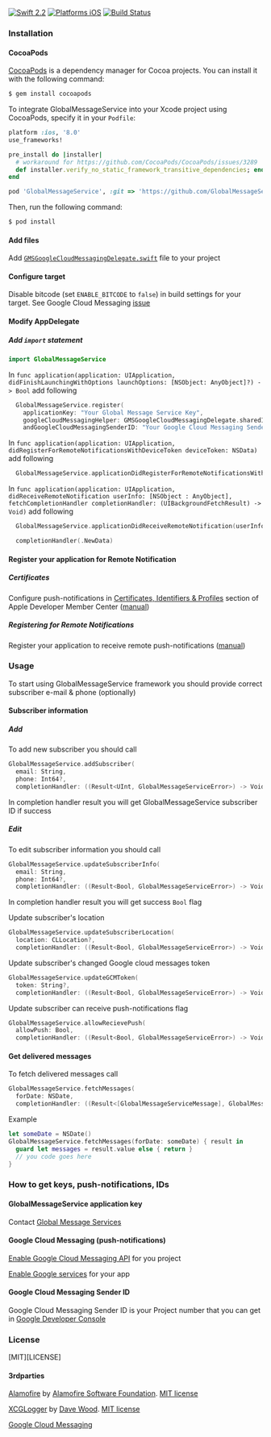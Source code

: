 [![Swift 2.2](https://img.shields.io/badge/Swift-2.2-orange.svg?style=flat)](https://swift.org/)
[![Platforms iOS](https://img.shields.io/badge/Platforms-iOS-lightgray.svg?style=flat)](https://swift.org/)
[![Build Status](https://travis-ci.org/GlobalMessageServicesAG/GlobalMessageService-iOS.svg?branch=master)](https://travis-ci.org/GlobalMessageServicesAG/GlobalMessageService-iOS)

### Installation

#### CocoaPods
[CocoaPods](http://cocoapods.org) is a dependency manager for Cocoa projects. You can install it with the following command:

```bash
$ gem install cocoapods
```

To integrate GlobalMessageService into your Xcode project using CocoaPods, specify it in your `Podfile`:

```ruby
platform :ios, '8.0'
use_frameworks!

pre_install do |installer|
  # workaround for https://github.com/CocoaPods/CocoaPods/issues/3289
  def installer.verify_no_static_framework_transitive_dependencies; end
end

pod 'GlobalMessageService', :git => 'https://github.com/GlobalMessageServicesAG/GlobalMessageService-iOS.git', :tag => '0.0.3'
```

Then, run the following command:

```bash
$ pod install
```

#### Add files
Add [```GMSGoogleCloudMessagingDelegate.swift```](https://github.com/GlobalMessageServicesAG/GlobalMessageService-iOS/tree/master/targetFiles/GMSGoogleCloudMessagingDelegate.swift) file to your project

#### Configure target
Disable bitcode (set `ENABLE_BITCODE` to `false`) in build settings for your target. See Google Cloud Messaging [issue](https://github.com/google/gcm/issues/91)

#### Modify AppDelegate
##### Add ```import``` statement
```swift
import GlobalMessageService
```

In  `func application(application: UIApplication, didFinishLaunchingWithOptions launchOptions: [NSObject: AnyObject]?) -> Bool` add following
```swift
  GlobalMessageService.register(
    applicationKey: "Your Global Message Service Key",
    googleCloudMessagingHelper: GMSGoogleCloudMessagingDelegate.sharedInstance,
    andGoogleCloudMessagingSenderID: "Your Google Cloud Messaging Sender ID")
```

In  `func application(application: UIApplication, didRegisterForRemoteNotificationsWithDeviceToken deviceToken: NSData)` add following
```swift
  GlobalMessageService.applicationDidRegisterForRemoteNotificationsWithDeviceToken(deviceToken)
```

In `func application(application: UIApplication, didReceiveRemoteNotification userInfo: [NSObject : AnyObject], fetchCompletionHandler completionHandler: (UIBackgroundFetchResult) -> Void)` add following
```swift
  GlobalMessageService.applicationDidReceiveRemoteNotification(userInfo)

  completionHandler(.NewData)
```

#### Register your application for Remote Notification

##### Certificates
Configure push-notifications in [Certificates, Identifiers & Profiles](https://developer.apple.com/account/ios/certificate/certificateList.action) section of Apple Developer Member Center ([manual](https://developer.apple.com/library/ios/documentation/IDEs/Conceptual/AppDistributionGuide/AddingCapabilities/AddingCapabilities.html#//apple_ref/doc/uid/TP40012582-CH26-SW6))
##### Registering for Remote Notifications
Register your application to receive remote push-notifications ([manual](https://developer.apple.com/library/mac/documentation/NetworkingInternet/Conceptual/RemoteNotificationsPG/Chapters/IPhoneOSClientImp.html#//apple_ref/doc/uid/TP40008194-CH103-SW2))

### Usage
To start using GlobalMessageService framework you should provide correct subscriber e-mail & phone (optionally)

#### Subscriber information
##### Add
To add new subscriber you should call
```swift
GlobalMessageService.addSubscriber(
  email: String,
  phone: Int64?,
  completionHandler: ((Result<UInt, GlobalMessageServiceError>) -> Void)? = .None)
```
In completion handler result you will get GlobalMessageService subscriber ID if success

##### Edit
To edit subscriber information you should call
```swift
GlobalMessageService.updateSubscriberInfo(
  email: String,
  phone: Int64?,
  completionHandler: ((Result<Bool, GlobalMessageServiceError>) -> Void)? = .None)
```
In completion handler result you will get success `Bool` flag

Update subscriber's location
```swift
GlobalMessageService.updateSubscriberLocation(
  location: CLLocation?,
  completionHandler: ((Result<Bool, GlobalMessageServiceError>) -> Void)? = .None)
```

Update subscriber's changed Google cloud messages token
```swift
GlobalMessageService.updateGCMToken(
  token: String?,
  completionHandler: ((Result<Bool, GlobalMessageServiceError>) -> Void)? = .None)
```

Update subscriber can receive push-notifications flag
```swift
GlobalMessageService.allowRecievePush(
  allowPush: Bool,
  completionHandler: ((Result<Bool, GlobalMessageServiceError>) -> Void)? = .None)
```

#### Get delivered messages
To fetch delivered messages call
```swift
GlobalMessageService.fetchMessages(
  forDate: NSDate,
  completionHandler: ((Result<[GlobalMessageServiceMessage], GlobalMessageServiceError>) -> Void)? = .None)
```
Example
```swift
let someDate = NSDate()
GlobalMessageService.fetchMessages(forDate: someDate) { result in
  guard let messages = result.value else { return }
  // you code goes here
}
```

### How to get keys, push-notifications, IDs

#### GlobalMessageService application key
Contact [Global Message Services](http://www.gms-worldwide.com/en/kontakty.html)


#### Google Cloud Messaging (push-notifications)
[Enable Google Cloud Messaging API](https://console.developers.google.com/apis/api/googlecloudmessaging/) for you project

[Enable Google services](https://developers.google.com/mobile/add?platform=ios) for your app

#### Google Cloud Messaging Sender ID
Google Cloud Messaging Sender ID is your Project number that you can get in [Google Developer Console](https://console.developers.google.com/)

### License
[MIT][LICENSE]

#### 3rdparties
[Alamofire](https://github.com/Alamofire/Alamofire) by [Alamofire Software Foundation](http://alamofire.org/). [MIT license](https://github.com/Alamofire/Alamofire/blob/master/LICENSE)

[XCGLogger](https://github.com/DaveWoodCom/XCGLogger) by [Dave Wood](https://twitter.com/DaveWoodX). [MIT license](https://github.com/DaveWoodCom/XCGLogger/blob/master/LICENSE.txt)

[Google Cloud Messaging](https://github.com/google/gcm/blob/master/LICENSE)
